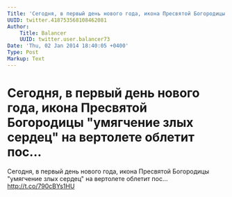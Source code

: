 ```yaml
---
Title: 'Сегодня, в первый день нового года, икона Пресвятой Богородицы "умягчение злых сердец" на вертолете облетит пос...'
UUID: twitter.418753568108462081
Author:
    Title: Balancer
    UUID: twitter.user.balancer73
Date: 'Thu, 02 Jan 2014 18:40:05 +0400'
Type: Post
Markup: Text
---
```


# Сегодня, в первый день нового года, икона Пресвятой Богородицы "умягчение злых сердец" на вертолете облетит пос...

Сегодня, в первый день нового года, икона Пресвятой
Богородицы "умягчение злых сердец" на вертолете облетит
пос... http://t.co/790cBYs1HU